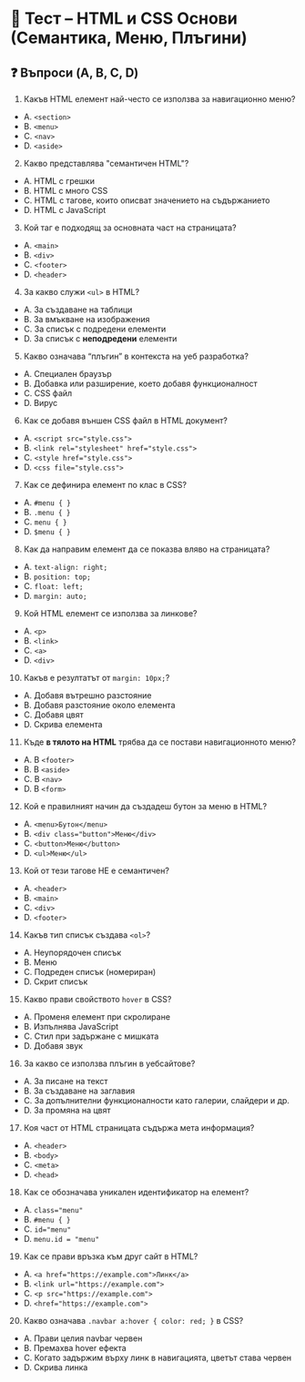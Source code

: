 # 📘 Тест – HTML и CSS Основи (Семантика, Меню, Плъгини)

## ❓ Въпроси (A, B, C, D)

1. Какъв HTML елемент най-често се използва за навигационно меню?
- A. `<section>`
- B. `<menu>`
- C. `<nav>`
- D. `<aside>`

2. Какво представлява "семантичен HTML"?
- A. HTML с грешки
- B. HTML с много CSS
- C. HTML с тагове, които описват значението на съдържанието
- D. HTML с JavaScript

3. Кой таг е подходящ за основната част на страницата?
- A. `<main>`
- B. `<div>`
- C. `<footer>`
- D. `<header>`

4. За какво служи `<ul>` в HTML?
- A. За създаване на таблици
- B. За вмъкване на изображения
- C. За списък с подредени елементи
- D. За списък с **неподредени** елементи

5. Какво означава “плъгин” в контекста на уеб разработка?
- A. Специален браузър
- B. Добавка или разширение, което добавя функционалност
- C. CSS файл
- D. Вирус

6. Как се добавя външен CSS файл в HTML документ?
- A. `<script src="style.css">`
- B. `<link rel="stylesheet" href="style.css">`
- C. `<style href="style.css">`
- D. `<css file="style.css">`

7. Как се дефинира елемент по клас в CSS?
- A. `#menu { }`
- B. `.menu { }`
- C. `menu { }`
- D. `$menu { }`

8. Как да направим елемент да се показва вляво на страницата?
- A. `text-align: right;`
- B. `position: top;`
- C. `float: left;`
- D. `margin: auto;`

9. Кой HTML елемент се използва за линкове?
- A. `<p>`
- B. `<link>`
- C. `<a>`
- D. `<div>`

10. Какъв е резултатът от `margin: 10px;`?
- A. Добавя вътрешно разстояние
- B. Добавя разстояние около елемента
- C. Добавя цвят
- D. Скрива елемента

11. Къде **в тялото на HTML** трябва да се постави навигационното меню?
- A. В `<footer>`
- B. В `<aside>`
- C. В `<nav>`
- D. В `<form>`

12. Кой е правилният начин да създадеш бутон за меню в HTML?
- A. `<menu>Бутон</menu>`
- B. `<div class="button">Меню</div>`
- C. `<button>Меню</button>`
- D. `<ul>Меню</ul>`

13. Кой от тези тагове НЕ е семантичен?
- A. `<header>`
- B. `<main>`
- C. `<div>`
- D. `<footer>`

14. Какъв тип списък създава `<ol>`?
- A. Неупорядочен списък
- B. Меню
- C. Подреден списък (номериран)
- D. Скрит списък

15. Какво прави свойството `hover` в CSS?
- A. Променя елемент при скролиране
- B. Изпълнява JavaScript
- C. Стил при задържане с мишката
- D. Добавя звук

16. За какво се използва плъгин в уебсайтове?
- A. За писане на текст
- B. За създаване на заглавия
- C. За допълнителни функционалности като галерии, слайдери и др.
- D. За промяна на цвят

17. Коя част от HTML страницата съдържа мета информация?
- A. `<header>`
- B. `<body>`
- C. `<meta>`
- D. `<head>`

18. Как се обозначава уникален идентификатор на елемент?
- A. `class="menu"`
- B. `#menu { }`
- C. `id="menu"`
- D. `menu.id = "menu"`

19. Как се прави връзка към друг сайт в HTML?
- A. `<a href="https://example.com">Линк</a>`
- B. `<link url="https://example.com">`
- C. `<p src="https://example.com">`
- D. `<href="https://example.com">`

20. Какво означава `.navbar a:hover { color: red; }` в CSS?
- A. Прави целия navbar червен
- B. Премахва hover ефекта
- C. Когато задържим върху линк в навигацията, цветът става червен
- D. Скрива линка

